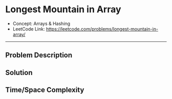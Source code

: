 # Longest Mountain in Array

- Concept: Arrays & Hashing
- LeetCode Link: https://leetcode.com/problems/longest-mountain-in-array/

---

## Problem Description

## Solution

## Time/Space Complexity

